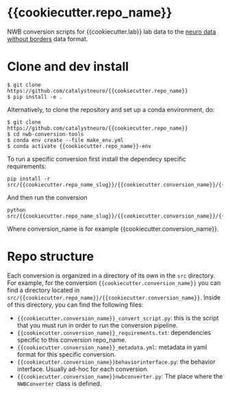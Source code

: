 # {{cookiecutter.repo_name}}
NWB conversion scripts for {{cookiecutter.lab}} lab data to the [neuro data without borders](https://www.nwb.org/) data format.

# Clone and dev install
```
$ git clone https://github.com/catalystneuro/{{cookiecutter.repo_name}}
$ pip install -e .
```

Alternatively, to clone the repository and set up a conda environment, do:
```
$ git clone https://github.com/catalystneuro/{{cookiecutter.repo_name}}
$ cd nwb-conversion-tools
$ conda env create --file make_env.yml
$ conda activate {{cookiecutter.repo_name}}-env
```

To run a specific conversion first install the dependecy specific requirements:
```
pip install -r src/{{cookiecutter.repo_name_slug}}/{{cookiecutter.conversion_name}}/{{cookiecutter.conversion_name}}_requirements.txt 
```

And then run the conversion
```
python src/{{cookiecutter.repo_name_slug}}/{{cookiecutter.conversion_name}}/{{cookiecutter.conversion_name}}_conversion_script.py
```
Where conversion_name is for example {{cookiecutter.conversion_name}}.



# Repo structure
Each conversion is organized in a directory of its own in the `src` directory. For example, for the conversion `{{cookiecutter.conversion_name}}` you can find a directory located in `src/{{cookiecutter.repo_name}}/{{cookiecutter.conversion_name}}`. Inside of this directory, you can find the following files:

* `{{cookiecutter.conversion_name}}_convert_script.py`: this is the script that you must run in order to run the conversion pipeline.
* `{{cookiecutter.conversion_name}}_requirements.txt`: dependencies specific to this conversion repo_name.
* `{{cookiecutter.conversion_name}}_metadata.yml`: metadata in yaml format for this specific conversion.
* `{{cookiecutter.conversion_name}}behaviorinterface.py`: the behavior interface. Usually ad-hoc for each conversion.
* `{{cookiecutter.conversion_name}}nwbconverter.py`: The place where the `NWBConverter` class is defined.
